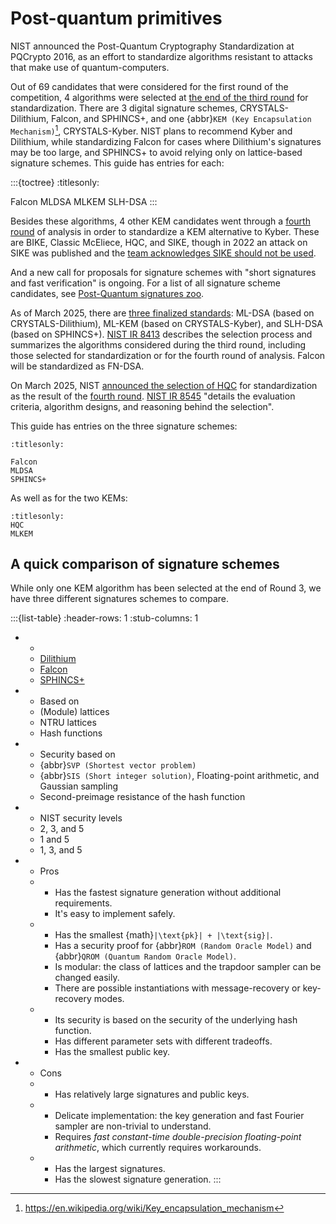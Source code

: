 # Post-quantum primitives

NIST announced the Post-Quantum Cryptography Standardization at PQCrypto 2016,
as an effort to standardize algorithms resistant to attacks that make use of
quantum-computers.

Out of 69 candidates that were considered for the first round of the
competition, 4 algorithms were selected at [the end of the third
round](https://www.nist.gov/news-events/news/2022/07/nist-announces-first-four-quantum-resistant-cryptographic-algorithms)
for standardization.  There are 3 digital signature schemes, CRYSTALS-Dilithium,
Falcon, and SPHINCS+, and one {abbr}`KEM (Key Encapsulation Mechanism)`[^kem],
CRYSTALS-Kyber. NIST plans to recommend Kyber and Dilithium, while standardizing
Falcon for cases where Dilithium's signatures may be too large, and SPHINCS+ to
avoid relying only on lattice-based signature schemes.
This guide has entries for each:

:::{toctree}
:titlesonly:

Falcon
MLDSA
MLKEM
SLH-DSA <SLHDSA>
:::

[^kem]: <https://en.wikipedia.org/wiki/Key_encapsulation_mechanism>

Besides these algorithms, 4 other KEM candidates went through a [fourth
round](https://csrc.nist.gov/projects/post-quantum-cryptography/round-4-submissions)
of analysis in order to standardize a KEM alternative to Kyber. These are BIKE,
Classic McEliece, HQC, and SIKE, though in 2022 an attack on SIKE was published
and the [team acknowledges SIKE should not be
used](https://csrc.nist.gov/csrc/media/Projects/post-quantum-cryptography/documents/round-4/submissions/sike-team-note-insecure.pdf).

And a new call for proposals for signature schemes with "short signatures and
fast verification" is ongoing. For a list of all signature scheme candidates,
see [Post-Quantum signatures zoo](https://pqshield.github.io/nist-sigs-zoo/).

As of March 2025, there are [three finalized
standards](https://www.nist.gov/news-events/news/2024/08/nist-releases-first-3-finalized-post-quantum-encryption-standards):
ML-DSA (based on CRYSTALS-Dilithium), ML-KEM (based on CRYSTALS-Kyber), and
SLH-DSA (based on SPHINCS+). [NIST IR
8413](https://csrc.nist.gov/pubs/ir/8413/upd1/final) describes the selection
process and summarizes the algorithms considered during the third round,
including those selected for standardization or for the fourth round of
analysis. Falcon will be standardized as FN-DSA.

On March 2025, NIST [announced the selection of
HQC](https://csrc.nist.gov/News/2025/hqc-announced-as-a-4th-round-selection) for
standardization as the result of the [fourth
round](https://csrc.nist.gov/projects/post-quantum-cryptography/round-4-submissions).
[NIST IR 8545](https://csrc.nist.gov/pubs/ir/8545/final) "details the evaluation
criteria, algorithm designs, and reasoning behind the selection".

This guide has entries on the three signature schemes:

```{toctree}
:titlesonly:

Falcon
MLDSA
SPHINCS+
```

As well as for the two KEMs:

```{toctree}
:titlesonly:
HQC
MLKEM
```

## A quick comparison of signature schemes

While only one KEM algorithm has been selected at the end of Round 3, we have
three different signatures schemes to compare.

<!-- markdownlint-disable MD005 MD007 -->
:::{list-table}
:header-rows: 1
:stub-columns: 1

- -
  - [Dilithium](/method/MLDSA)
  - [Falcon](/method/Falcon)
  - [SPHINCS+](/method/SLHDSA)
- - Based on
  - (Module) lattices
  - NTRU lattices
  - Hash functions
- - Security based on
  - {abbr}`SVP (Shortest vector problem)`
  - {abbr}`SIS (Short integer solution)`, Floating-point arithmetic, and Gaussian sampling
  - Second-preimage resistance of the hash function
- - NIST security levels
  - 2, 3, and 5
  - 1 and 5
  - 1, 3, and 5
- - Pros
  -
    - Has the fastest signature generation without additional requirements.
    - It's easy to implement safely.
  -
    - Has the smallest {math}`|\text{pk}| + |\text{sig}|`.
    - Has a security proof for {abbr}`ROM (Random Oracle Model)` and {abbr}`QROM (Quantum Random Oracle Model)`.
    - Is modular: the class of lattices and the trapdoor sampler can be changed easily.
    - There are possible instantiations with message-recovery or key-recovery modes.
  -
    - Its security is based on the security of the underlying hash function.
    - Has different parameter sets with different tradeoffs.
    - Has the smallest public key.
- - Cons
  -
    - Has relatively large signatures and public keys.
  -
    - Delicate implementation: the key generation and fast Fourier sampler are non-trivial to understand.
    - Requires *fast constant-time double-precision floating-point arithmetic*, which currently requires workarounds.
  -
    - Has the largest signatures.
    - Has the slowest signature generation.
:::
<!-- markdownlint-enable MD005 MD007 -->


